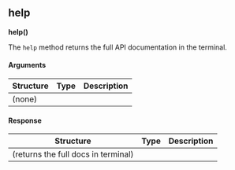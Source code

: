 
## help

**help()**

The `help` method returns the full API documentation in the terminal.

#### Arguments

| Structure | Type | Description |
| --------- | ---- | ----------- |
| (none)    |      |             |

#### Response

| Structure                           | Type | Description |
| ----------------------------------- | ---- | ----------- |
| (returns the full docs in terminal) |      |             |
